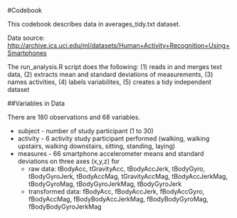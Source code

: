 #Codebook

This codebook describes data in averages_tidy.txt dataset.

Data source: http://archive.ics.uci.edu/ml/datasets/Human+Activity+Recognition+Using+Smartphones

The run_analysis.R script does the following:
(1) reads in and merges text data,
(2) extracts mean and standard deviations of measurements,
(3) names activities,
(4) labels variabilites, 
(5) creates a tidy independent dataset 

##Variables in Data

There are 180 observations and 68 variables.

* subject - number of study participant (1 to 30)
* activity - 6 activity study participant performed (walking, walking upstairs, walking downstairs, sitting, standing, laying)
* measures - 66 smartphone accelerometer means and standard deviations on three axes (x,y,z) for 
    * raw data: tBodyAcc, tGravityAcc, tBodyAccJerk, tBodyGyro, tBodyGyroJerk, tBodyAccMag, tGravityAccMag, tBodyAccJerkMag, tBodyGyroMag, tBodyGyroJerkMag, tBodyGyroJerk
    * transformed data: fBodyAcc, fBodyAccJerk, fBodyAccGyro, fBodyAccMag, fBodyBodyAccJerkMag, fBodyBodyGyroMag, fBodyBodyGyroJerkMag
